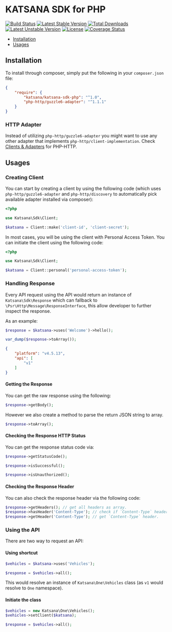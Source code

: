 KATSANA SDK for PHP
==============

[![Build Status](https://travis-ci.org/katsana/katsana-sdk-php.svg?branch=master)](https://travis-ci.org/katsana/katsana-sdk-php)
[![Latest Stable Version](https://poser.pugx.org/katsana/katsana-sdk-php/v/stable)](https://packagist.org/packages/katsana/katsana-sdk-php)
[![Total Downloads](https://poser.pugx.org/katsana/katsana-sdk-php/downloads)](https://packagist.org/packages/katsana/katsana-sdk-php)
[![Latest Unstable Version](https://poser.pugx.org/katsana/katsana-sdk-php/v/unstable)](https://packagist.org/packages/katsana/katsana-sdk-php)
[![License](https://poser.pugx.org/katsana/katsana-sdk-php/license)](https://packagist.org/packages/katsana/katsana-sdk-php)
[![Coverage Status](https://coveralls.io/repos/github/katsana/katsana-sdk-php/badge.svg?branch=master)](https://coveralls.io/github/katsana/katsana-sdk-php?branch=master)

* [Installation](#installation)
* [Usages](#usages)

## Installation

To install through composer, simply put the following in your `composer.json` file:

```json
{
    "require": {
        "katsana/katsana-sdk-php": "^1.0",
        "php-http/guzzle6-adapter": "^1.1.1"
    }
}
```

### HTTP Adapter

Instead of utilizing `php-http/guzzle6-adapter` you might want to use any other adapter that implements `php-http/client-implementation`. Check [Clients & Adapters](http://docs.php-http.org/en/latest/clients.html) for PHP-HTTP.

## Usages

### Creating Client

You can start by creating a client by using the following code (which uses `php-http/guzzle6-adapter` and `php-http/discovery` to automatically pick available adapter installed via composer):

```php
<?php

use Katsana\Sdk\Client;

$katsana = Client::make('client-id', 'client-secret');
```

In most cases, you will be using the client with Personal Access Token. You can initiate the client using the following code:

```php
<?php

use Katsana\Sdk\Client;

$katsana = Client::personal('personal-access-token');
```

### Handling Response

Every API request using the API would return an instance of `Katsana\Sdk\Response` which can fallback to `\Psr\Http\Message\ResponseInterface`, this allow developer to further inspect the response. 

As an example:

```php
$response = $katsana->uses('Welcome')->hello();

var_dump($response->toArray());
```

```json
{
    "platform": "v4.5.13",
    "api": [
        "v1"
    ]
}
```
#### Getting the Response

You can get the raw response using the following:

```php
$response->getBody();
```

However we also create a method to parse the return JSON string to array.

```php
$response->toArray();
```

#### Checking the Response HTTP Status

You can get the response status code via:

```php
$response->getStatusCode();

$response->isSuccessful();

$response->isUnauthorized();
```

#### Checking the Response Header

You can also check the response header via the following code:

```php
$response->getHeaders(); // get all headers as array.
$response->hasHeader('Content-Type'); // check if `Content-Type` header exist.
$response->getHeader('Content-Type'); // get `Content-Type` header.
```

### Using the API

There are two way to request an API:

#### Using shortcut

```php
$vehicles = $katsana->uses('Vehicles'); 

$response = $vehicles->all(); 
```

This would resolve an instance of `Katsana\One\Vehicles` class (as `v1` would resolve to `One` namespace).

#### Initiate the class

```php
$vehicles = new Katsana\One\Vehicles();
$vehicles->setClient($katsana);

$response = $vehicles->all();
```
